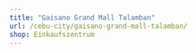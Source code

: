 ```yaml
---
title: "Gaisano Grand Mall Talamban"
url: /cebu-city/gaisano-grand-mall-talamban/
shop: Einkaufszentrum
---
```

